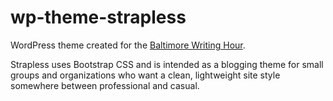 # wp-theme-strapless

WordPress theme created for the [Baltimore Writing Hour](http://baltimorewritinghour.com/).

Strapless uses Bootstrap CSS and is intended as a blogging theme for small groups and organizations who want a clean, lightweight site style somewhere between professional and casual.
